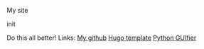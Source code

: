 
My site

init


Do this all better!
Links: 
[My github](https://github.com/graham-rc/site)
[Hugo template](https://adityatelange.github.io/hugo-PaperMod/)
[Python GUIfier](https://github.com/chriskiehl/Gooey)


